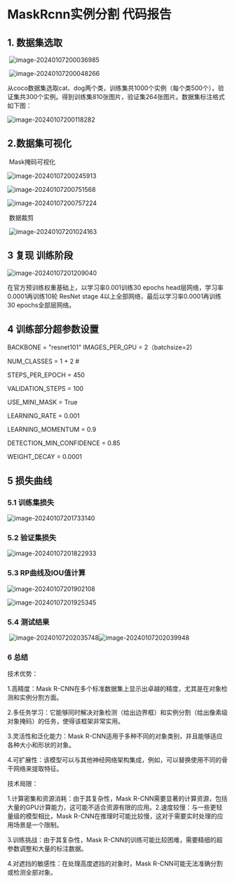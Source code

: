 # 				  MaskRcnn实例分割 代码报告

## 1. 数据集选取

​                                        ![image-20240107200036985](C:\Users\Administrator\AppData\Roaming\Typora\typora-user-images\image-20240107200036985.png) 

​		                         ![image-20240107200048266](C:\Users\Administrator\AppData\Roaming\Typora\typora-user-images\image-20240107200048266.png)

从coco数据集选取cat、dog两个类，训练集共1000个实例（每个类500个），验证集共300个实例。得到训练集810张图片，验证集264张图片。数据集标注格式如下图：

![image-20240107200118282](C:\Users\Administrator\AppData\Roaming\Typora\typora-user-images\image-20240107200118282.png)

## 2.数据集可视化

​											                    Mask掩码可视化

![image-20240107200245913](C:\Users\Administrator\AppData\Roaming\Typora\typora-user-images\image-20240107200245913.png)

![image-20240107200751568](C:\Users\Administrator\AppData\Roaming\Typora\typora-user-images\image-20240107200751568.png)

![image-20240107200757224](C:\Users\Administrator\AppData\Roaming\Typora\typora-user-images\image-20240107200757224.png)

​													                 数据裁剪

​									                 ![image-20240107201024163](C:\Users\Administrator\AppData\Roaming\Typora\typora-user-images\image-20240107201024163.png)

## 3 复现 训练阶段

![image-20240107201209040](C:\Users\Administrator\AppData\Roaming\Typora\typora-user-images\image-20240107201209040.png)

在官方预训练权重基础上，以学习率0.001训练30 epochs head层网络，学习率0.0001再训练10轮 ResNet stage 4以上全部网络，最后以学习率0.0001再训练30 epochs全部层网络。

## 4  训练部分超参数设置

BACKBONE = "resnet101"
IMAGES_PER_GPU = 2（batchsize=2)

NUM_CLASSES = 1 + 2 # 

 STEPS_PER_EPOCH = 450

VALIDATION_STEPS = 100

USE_MINI_MASK = True

LEARNING_RATE = 0.001

LEARNING_MOMENTUM = 0.9

DETECTION_MIN_CONFIDENCE = 0.85

WEIGHT_DECAY = 0.0001

## 5  损失曲线

### 5.1 训练集损失

![image-20240107201733140](C:\Users\Administrator\AppData\Roaming\Typora\typora-user-images\image-20240107201733140.png)

### 5.2 验证集损失

![image-20240107201822933](C:\Users\Administrator\AppData\Roaming\Typora\typora-user-images\image-20240107201822933.png)

### 5.3 RP曲线及IOU值计算

![image-20240107201902108](C:\Users\Administrator\AppData\Roaming\Typora\typora-user-images\image-20240107201902108.png)

![image-20240107201925345](C:\Users\Administrator\AppData\Roaming\Typora\typora-user-images\image-20240107201925345.png)

### 5.4 测试结果

​                                           ![image-20240107202035748](C:\Users\Administrator\AppData\Roaming\Typora\typora-user-images\image-20240107202035748.png)![image-20240107202039948](C:\Users\Administrator\AppData\Roaming\Typora\typora-user-images\image-20240107202039948.png)

### 6 总结

技术优势：

1.高精度：Mask R-CNN在多个标准数据集上显示出卓越的精度，尤其是在对象检测和实例分割方面。

2.多任务学习：它能够同时解决对象检测（给出边界框）和实例分割（给出像素级对象掩码）的任务，使得该框架非常实用。

3.灵活性和泛化能力：Mask R-CNN适用于多种不同的对象类别，并且能够适应各种大小和形状的对象。

4.可扩展性：该模型可以与其他神经网络架构集成，例如，可以替换使用不同的骨干网络来提取特征。

技术局限：

1.计算密集和资源消耗：由于其复杂性，Mask R-CNN需要显著的计算资源，包括大量的GPU计算能力，这可能不适合资源有限的应用。2.速度较慢：与一些更轻量级的模型相比，Mask R-CNN在推理时可能比较慢，这对于需要实时处理的应用场景是一个限制。

3.训练挑战：由于其复杂性，Mask R-CNN的训练可能比较困难，需要精细的超参数调整和大量的标注数据。

4.对遮挡的敏感性：在处理高度遮挡的对象时，Mask R-CNN可能无法准确分割或检测全部对象。